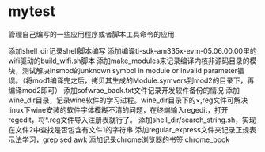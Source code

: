 mytest
======

管理自己编写的一些应用程序或者脚本工具命令的应用

添加shell_dir记录shell脚本编写
添加编译ti-sdk-am335x-evm-05.06.00.00里的wifi驱动的build_wifi.sh脚本
添加make_modules来记录编译内核非源码目录的模块，测试解决insmod的unknown symbol in module or invalid parameter错误。（将mod1编译完之后，拷贝其生成的Module.symvers到mod2的目录下，再编译mod2即可）
添加sofwrae_back.txt文件记录开发软件备份的情况
添加wine_dir目录，记录wine软件的学习过程。wine_dir目录下的×,reg文件可解决linux下wine安装的软件字体模糊不清的问题，在终端输入regedit，打开regedit，将*.reg文件导入注册表就行了。
添加shell_dir/search_string.sh，实现在文件2中查找是否包含有文件1的字符串
添加regular_express文件夹记录正规表示法学习，grep sed  awk 
添加记录chrome浏览器的书签 chrome_book
